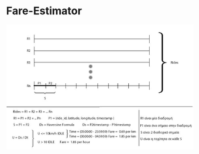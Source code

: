 # Fare-Estimator 

![Alt text](https://github.com/chrokyri/Fare-Estimator/blob/master/img.jpg "Fare Estimator")
